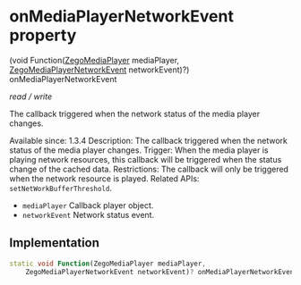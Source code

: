 


# onMediaPlayerNetworkEvent property







(void Function([ZegoMediaPlayer](../../zego_uikit_prebuilt_live_audio_room/ZegoMediaPlayer-class.md) mediaPlayer, [ZegoMediaPlayerNetworkEvent](../../zego_uikit_prebuilt_live_audio_room/ZegoMediaPlayerNetworkEvent.md) networkEvent)?) onMediaPlayerNetworkEvent
  
_<span class="feature">read / write</span>_



<p>The callback triggered when the network status of the media player changes.</p>
<p>Available since: 1.3.4
Description: The callback triggered when the network status of the media player changes.
Trigger: When the media player is playing network resources, this callback will be triggered when the status change of the cached data.
Restrictions: The callback will only be triggered when the network resource is played.
Related APIs: <code>setNetWorkBufferThreshold</code>.</p>
<ul>
<li><code>mediaPlayer</code> Callback player object.</li>
<li><code>networkEvent</code> Network status event.</li>
</ul>



## Implementation

```dart
static void Function(ZegoMediaPlayer mediaPlayer,
    ZegoMediaPlayerNetworkEvent networkEvent)? onMediaPlayerNetworkEvent;
```







